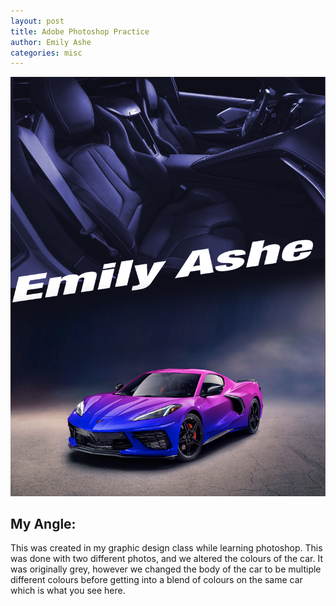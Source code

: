 ```yaml
---
layout: post
title: Adobe Photoshop Practice
author: Emily Ashe
categories: misc
---
```



![Netlify CMS Screenshot](/assets/img/uploads/car.jpeg)

**My Angle:**
---
This was created in my graphic design class while learning photoshop. This was done with two different photos, and we altered the colours of the car. It was originally grey, however we changed the body of the car to be multiple different colours before getting into a blend of colours on the same car which is what you see here.

